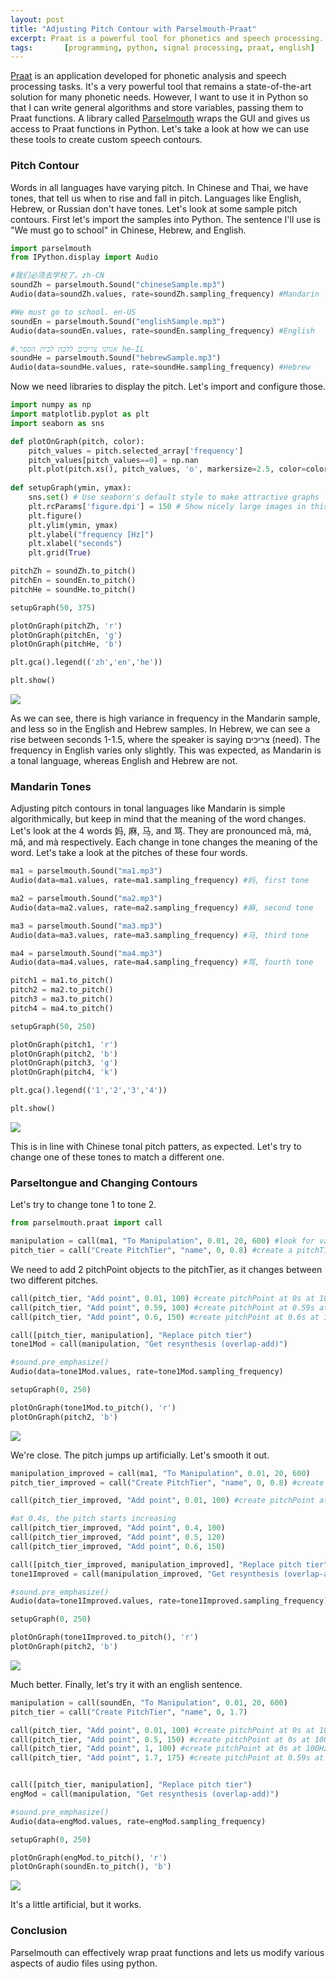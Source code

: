 ```yaml
---
layout: post
title: "Adjusting Pitch Contour with Parselmouth-Praat"
excerpt: Praat is a powerful tool for phonetics and speech processing. However, since it's GUI based, it's often very slow to use for multiple files. By using Parselmouth, we can wrap Praat functions and access them in Python. One such function is pitch contouring.
tags:       [programming, python, signal processing, praat, english]
---
```


[Praat](http://www.fon.hum.uva.nl/praat/) is an application developed for phonetic analysis and speech processing tasks. It's a very powerful tool that remains a state-of-the-art solution for many phonetic needs. However, I want to use it in Python so that I can write general algorithms and store variables, passing them to Praat functions. A library called [Parselmouth](https://github.com/YannickJadoul/Parselmouth) wraps the GUI and gives us access to Praat functions in Python. Let's take a look at how we can use these tools to create custom speech contours.

### Pitch Contour

Words in all languages have varying pitch. In Chinese and Thai, we have tones, that tell us when to rise and fall in pitch. Languages like English, Hebrew, or Russian don't have tones. Let's look at some sample pitch contours. First let's import the samples into Python. The sentence I'll use is "We must go to school" in Chinese, Hebrew, and English.


```python
import parselmouth
from IPython.display import Audio
```


```python
#我们必须去学校了。zh-CN
soundZh = parselmouth.Sound("chineseSample.mp3")
Audio(data=soundZh.values, rate=soundZh.sampling_frequency) #Mandarin
```

```python
#We must go to school. en-US
soundEn = parselmouth.Sound("englishSample.mp3")
Audio(data=soundEn.values, rate=soundEn.sampling_frequency) #English
```

```python
#.אנחנו צריכים ללכת לבית הספר he-IL
soundHe = parselmouth.Sound("hebrewSample.mp3")
Audio(data=soundHe.values, rate=soundHe.sampling_frequency) #Hebrew
```

Now we need libraries to display the pitch. Let's import and configure those.


```python
import numpy as np
import matplotlib.pyplot as plt
import seaborn as sns
```


```python
def plotOnGraph(pitch, color):
    pitch_values = pitch.selected_array['frequency']
    pitch_values[pitch_values==0] = np.nan
    plt.plot(pitch.xs(), pitch_values, 'o', markersize=2.5, color=color)
    
def setupGraph(ymin, ymax):
    sns.set() # Use seaborn's default style to make attractive graphs
    plt.rcParams['figure.dpi'] = 150 # Show nicely large images in this notebook
    plt.figure()
    plt.ylim(ymin, ymax)
    plt.ylabel("frequency [Hz]")
    plt.xlabel("seconds")
    plt.grid(True)
```


```python
pitchZh = soundZh.to_pitch()
pitchEn = soundEn.to_pitch()
pitchHe = soundHe.to_pitch()

setupGraph(50, 375)

plotOnGraph(pitchZh, 'r')
plotOnGraph(pitchEn, 'g')
plotOnGraph(pitchHe, 'b')

plt.gca().legend(('zh','en','he'))

plt.show()
```


![](../../output_8_0.png)


As we can see, there is high variance in frequency in the Mandarin sample, and less so in the English and Hebrew samples. In Hebrew, we can see a rise between seconds 1-1.5, where the speaker is saying צריכים (need). The frequency in English varies only slightly. This was expected, as Mandarin is a tonal language, whereas English and Hebrew are not. 

### Mandarin Tones
Adjusting pitch contours in tonal languages like Mandarin is simple algorithmically, but keep in mind that the meaning of the word changes. Let's look at the 4 words 妈, 麻, 马, and 骂. They are pronounced mā, má, mǎ, and mà respectively. Each change in tone changes the meaning of the word. Let's take a look at the pitches of these four words.


```python
ma1 = parselmouth.Sound("ma1.mp3")
Audio(data=ma1.values, rate=ma1.sampling_frequency) #妈, first tone
```

```python
ma2 = parselmouth.Sound("ma2.mp3")
Audio(data=ma2.values, rate=ma2.sampling_frequency) #麻, second tone
```

```python
ma3 = parselmouth.Sound("ma3.mp3")
Audio(data=ma3.values, rate=ma3.sampling_frequency) #马, third tone
```

```python
ma4 = parselmouth.Sound("ma4.mp3")
Audio(data=ma4.values, rate=ma4.sampling_frequency) #骂, fourth tone
```

```python
pitch1 = ma1.to_pitch()
pitch2 = ma2.to_pitch()
pitch3 = ma3.to_pitch()
pitch4 = ma4.to_pitch()

setupGraph(50, 250)

plotOnGraph(pitch1, 'r')
plotOnGraph(pitch2, 'b')
plotOnGraph(pitch3, 'g')
plotOnGraph(pitch4, 'k')

plt.gca().legend(('1','2','3','4'))

plt.show()
```


![](../../output_15_0.png)


This is in line with Chinese tonal pitch patters, as expected. Let's try to change one of these tones to match a different one.

### Parseltongue and Changing Contours
Let's try to change tone 1 to tone 2.


```python
from parselmouth.praat import call

manipulation = call(ma1, "To Manipulation", 0.01, 20, 600) #look for values between 20Hz and 250Hz
pitch_tier = call("Create PitchTier", "name", 0, 0.8) #create a pitchTier between 0 and 0.8 seconds.
```

We need to add 2 pitchPoint objects to the pitchTier, as it changes between two different pitches.


```python
call(pitch_tier, "Add point", 0.01, 100) #create pitchPoint at 0s at 100Hz
call(pitch_tier, "Add point", 0.59, 100) #create pitchPoint at 0.59s at 100Hz
call(pitch_tier, "Add point", 0.6, 150) #create pitchPoint at 0.6s at 150Hz

call([pitch_tier, manipulation], "Replace pitch tier")
tone1Mod = call(manipulation, "Get resynthesis (overlap-add)")

#sound.pre_emphasize()
Audio(data=tone1Mod.values, rate=tone1Mod.sampling_frequency)
```

```python
setupGraph(0, 250)

plotOnGraph(tone1Mod.to_pitch(), 'r')
plotOnGraph(pitch2, 'b')
```


![](../../output_21_0.png)


We're close. The pitch jumps up artificially. Let's smooth it out.


```python
manipulation_improved = call(ma1, "To Manipulation", 0.01, 20, 600)
pitch_tier_improved = call("Create PitchTier", "name", 0, 0.8) #create a pitchTier between 0 and 0.8 seconds.

call(pitch_tier_improved, "Add point", 0.01, 100) #create pitchPoint at 0s at 100Hz

#at 0.4s, the pitch starts increasing
call(pitch_tier_improved, "Add point", 0.4, 100)
call(pitch_tier_improved, "Add point", 0.5, 120)
call(pitch_tier_improved, "Add point", 0.6, 150)

call([pitch_tier_improved, manipulation_improved], "Replace pitch tier")
tone1Improved = call(manipulation_improved, "Get resynthesis (overlap-add)")

#sound.pre_emphasize()
Audio(data=tone1Improved.values, rate=tone1Improved.sampling_frequency)
```

```python
setupGraph(0, 250)

plotOnGraph(tone1Improved.to_pitch(), 'r')
plotOnGraph(pitch2, 'b')
```


![](../../output_24_0.png)


Much better. Finally, let's try it with an english sentence.


```python
manipulation = call(soundEn, "To Manipulation", 0.01, 20, 600)
pitch_tier = call("Create PitchTier", "name", 0, 1.7) 

call(pitch_tier, "Add point", 0.01, 100) #create pitchPoint at 0s at 100Hz
call(pitch_tier, "Add point", 0.5, 150) #create pitchPoint at 0s at 100Hz
call(pitch_tier, "Add point", 1, 100) #create pitchPoint at 0s at 100Hz
call(pitch_tier, "Add point", 1.7, 175) #create pitchPoint at 0.59s at 100Hz


call([pitch_tier, manipulation], "Replace pitch tier")
engMod = call(manipulation, "Get resynthesis (overlap-add)")

#sound.pre_emphasize()
Audio(data=engMod.values, rate=engMod.sampling_frequency)
```

```python
setupGraph(0, 250)

plotOnGraph(engMod.to_pitch(), 'r')
plotOnGraph(soundEn.to_pitch(), 'b')
```


![](../../output_27_0.png)


It's a little artificial, but it works.

### Conclusion
Parselmouth can effectively wrap praat functions and lets us modify various aspects of audio files using python.
